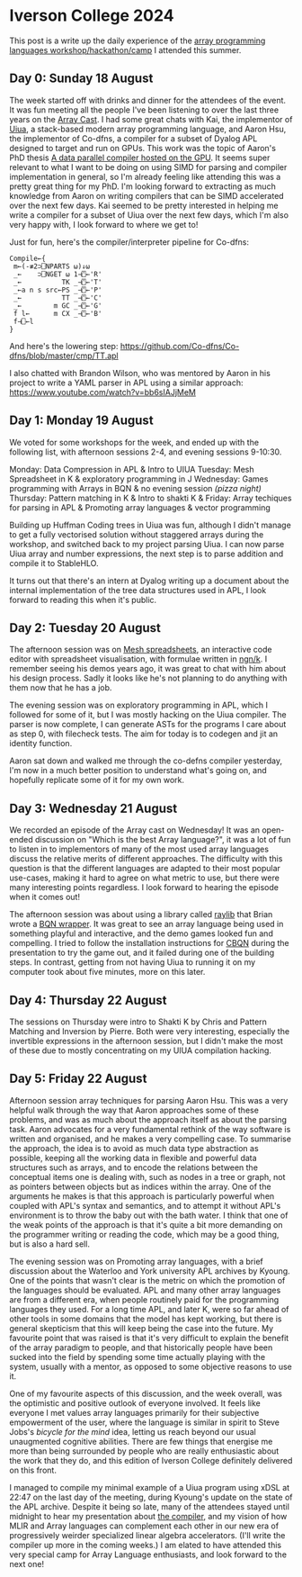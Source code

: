 # Iverson College 2024

This post is a write up the daily experience of the [array programming languages workshop/hackathon/camp](https://iversoncollege.com/participants/) I attended this summer.

## Day 0: Sunday 18 August

The week started off with drinks and dinner for the attendees of the event.
It was fun meeting all the people I've been listening to over the last three years on the [Array Cast](https://www.arraycast.com).
I had some great chats with Kai, the implementor of [Uiua](https://www.uiua.org/), a stack-based modern array programming language, and Aaron Hsu, the implementor of Co-dfns, a compiler for a subset of Dyalog APL designed to target and run on GPUs.
This work was the topic of Aaron's PhD thesis [A data parallel compiler hosted on the GPU](https://scholarworks.iu.edu/dspace/items/3ab772c9-92c9-4f59-bd95-40aff99e8c7a).
It seems super relevant to what I want to be doing on using SIMD for parsing and compiler implementation in general, so I'm already feeling like attending this was a pretty great thing for my PhD.
I'm looking forward to extracting as much knowledge from Aaron on writing compilers that can be SIMD accelerated over the next few days.
Kai seemed to be pretty interested in helping me write a compiler for a subset of Uiua over the next few days, which I'm also very happy with, I look forward to where we get to!

Just for fun, here's the compiler/interpreter pipeline for Co-dfns:

    Compile←{
     m←(-≢2⊃⎕NPARTS ⍵)↓⍵
     _←    ⊃⎕NGET ⍵ 1⊣⍞←'R'
     _←          TK _⊣⍞←'T'
     _←a n s src←PS _⊣⍞←'P'
     _←          TT _⊣⍞←'C'
     _←        m GC _⊣⍞←'G'
     f l←      m CX _⊣⍞←'B'
     f⊣⎕←l
    }

And here's the lowering step: <https://github.com/Co-dfns/Co-dfns/blob/master/cmp/TT.apl>

I also chatted with Brandon Wilson, who was mentored by Aaron in his project to write a YAML parser in APL using a similar approach: <https://www.youtube.com/watch?v=bb6sIAJjMeM>

## Day 1: Monday 19 August

We voted for some workshops for the week, and ended up with the following list, with afternoon sessions 2-4, and evening sessions 9-10:30.

Monday: Data Compression in APL & Intro to UIUA
Tuesday: Mesh Spreadsheet in K & exploratory programming in J
Wednesday: Games programming with Arrays in BQN & no evening session _(pizza night)_
Thursday: Pattern matching in K & Intro to shakti K &
Friday: Array techiques for parsing in APL & Promoting array languages & vector programming

Building up Huffman Coding trees in Uiua was fun, although I didn't manage to get a fully vectorised solution without staggered arrays during the workshop, and switched back to my project parsing Uiua. I can now parse Uiua array and number expressions, the next step is to parse addition and compile it to StableHLO.

It turns out that there's an intern at Dyalog writing up a document about the internal implementation of the tree data structures used in APL, I look forward to reading this when it's public.

## Day 2: Tuesday 20 August

The afternoon session was on [Mesh spreadsheets](https://github.com/chrispsn/mesh-spreadsheet/), an interactive code editor with spreadsheet visualisation, with formulae written in [ngn/k](https://codeberg.org/ngn/k). I remember seeing his demos years ago, it was great to chat with him about his design process. Sadly it looks like he's not planning to do anything with them now that he has a job.

The evening session was on exploratory programming in APL, which I followed for some of it, but I was mostly hacking on the Uiua compiler. The parser is now complete, I can generate ASTs for the programs I care about as step 0, with filecheck tests. The aim for today is to codegen and jit an identity function.

Aaron sat down and walked me through the co-defns compiler yesterday, I'm now in a much better position to understand what's going on, and hopefully replicate some of it for my own work.

## Day 3: Wednesday 21 August

We recorded an episode of the Array cast on Wednesday!
It was an open-ended discussion on "Which is the best Array language?", it was a lot of fun to listen in to implementors of many of the most used array languages discuss the relative merits of different approaches.
The difficulty with this question is that the different languages are adapted to their most popular use-cases, making it hard to agree on what metric to use, but there were many interesting points regardless.
I look forward to hearing the episode when it comes out!

The afternoon session was about using a library called [raylib](https://github.com/raysan5/raylib) that Brian wrote a [BQN wrapper](https://github.com/Brian-ED/rayed-bqn?tab=readme-ov-file).
It was great to see an array language being used in something playful and interactive, and the demo games looked fun and compelling.
I tried to follow the installation instructions for [CBQN](https://github.com/dzaima/CBQN) during the presentation to try the game out, and it failed during one of the building steps.
In contrast, getting from not having Uiua to running it on my computer took about five minutes, more on this later.

## Day 4: Thursday 22 August

The sessions on Thursday were intro to Shakti K by Chris and Pattern Matching and Inversion by Pierre.
Both were very interesting, especially the invertible expressions in the afternoon session, but I didn't make the most of these due to mostly concentrating on my UIUA compilation hacking.

## Day 5: Friday 22 August

Afternoon session array techniques for parsing Aaron Hsu.
This was a very helpful walk through the way that Aaron approaches some of these problems, and was as much about the approach itself as about the parsing task.
Aaron advocates for a very fundamental rethink of the way software is written and organised, and he makes a very compelling case.
To summarise the approach, the idea is to avoid as much data type abstraction as possible, keeping all the working data in flexible and powerful data structures such as arrays, and to encode the relations between the conceptual items one is dealing with, such as nodes in a tree or graph, not as pointers between objects but as indices within the array.
One of the arguments he makes is that this approach is particularly powerful when coupled with APL's syntax and semantics, and to attempt it without APL's environment is to throw the baby out with the bath water.
I think that one of the weak points of the approach is that it's quite a bit more demanding on the programmer writing or reading the code, which may be a good thing, but is also a hard sell.

The evening session was on Promoting array languages, with a brief discussion about the Waterloo and York university APL archives by Kyoung.
One of the points that wasn't clear is the metric on which the promotion of the languages should be evaluated.
APL and many other array languages are from a different era, when people routinely paid for the programming languages they used.
For a long time APL, and later K, were so far ahead of other tools in some domains that the model has kept working, but there is general skepticism that this will keep being the case into the future.
My favourite point that was raised is that it's very difficult to explain the benefit of the array paradigm to people, and that historically people have been sucked into the field by spending some time actually playing with the system, usually with a mentor, as opposed to some objective reasons to use it.

One of my favourite aspects of this discussion, and the week overall, was the optimistic and positive outlook of everyone involved.
It feels like everyone I met values array languages primarily for their subjective empowerment of the user, where the language is similar in spirit to Steve Jobs's _bicycle for the mind_ idea, letting us reach beyond our usual unaugmented cognitive abilities.
There are few things that energise me more than being surrounded by people who are really enthusiastic about the work that they do, and this edition of Iverson College definitely delivered on this front.

I managed to compile my minimal example of a Uiua program using xDSL at 22:47 on the last day of the meeting, during Kyoung's update on the state of the APL archive.
Despite it being so late, many of the attendees stayed until midnight to hear my presentation about [the compiler](https://github.com/superlopuh/xuiua), and my vision of how MLIR and Array languages can complement each other in our new era of progressively weirder specialized linear algebra accelerators.
(I'll write the compiler up more in the coming weeks.)
I am elated to have attended this very special camp for Array Language enthusiasts, and look forward to the next one!
